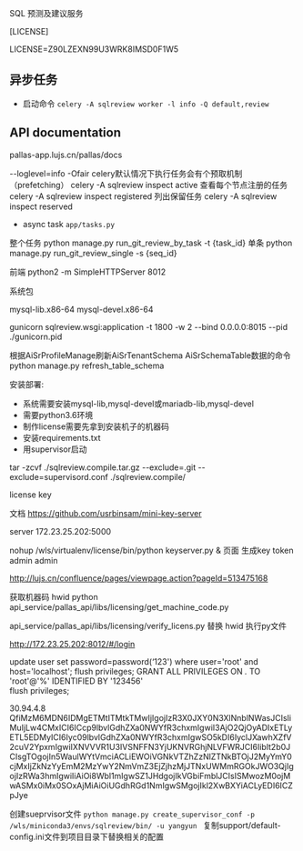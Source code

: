 SQL 预测及建议服务

[LICENSE]

LICENSE=Z90LZEXN99U3WRK8IMSD0F1W5

## 异步任务
- 启动命令 `celery -A sqlreview worker -l info -Q default,review`

## API documentation
pallas-app.lujs.cn/pallas/docs

--loglevel=info -Ofair celery默认情况下执行任务会有个预取机制（prefetching）
celery  -A sqlreview  inspect active
查看每个节点注册的任务
celery  -A sqlreview  inspect registered
列出保留任务
celery -A sqlreview inspect reserved

- async task  `app/tasks.py`

整个任务
python manage.py run_git_review_by_task -t {task_id}
单条
python manage.py run_git_review_single -s {seq_id}

前端
python2 -m SimpleHTTPServer 8012

系统包

mysql-lib.x86-64
mysql-devel.x86-64


gunicorn sqlreview.wsgi:application -t 1800 -w 2 --bind 0.0.0.0:8015 --pid ./gunicorn.pid


根据AiSrProfileManage刷新AiSrTenantSchema AiSrSchemaTable数据的命令
python manage.py refresh_table_schema


安装部署:
- 系统需要安装mysql-lib,mysql-devel或mariadb-lib,mysql-devel
- 需要python3.6环境
- 制作license需要先拿到安装机子的机器码
- 安装requirements.txt
- 用supervisor启动


tar -zcvf ./sqlreview.compile.tar.gz  --exclude=.git --exclude=supervisord.conf ./sqlreview.compile/



license key

文档 https://github.com/usrbinsam/mini-key-server

server
172.23.25.202:5000


nohup /wls/virtualenv/license/bin/python keyserver.py &
页面
生成key token
admin
admin

http://lujs.cn/confluence/pages/viewpage.action?pageId=513475168

获取机器码 hwid
python api_service/pallas_api/libs/licensing/get_machine_code.py

api_service/pallas_api/libs/licensing/verify_licens.py
替换 hwid 执行py文件



http://172.23.25.202:8012/#/login

update user set password=password(‘123') where user='root' and host='localhost'; 
flush privileges;
GRANT ALL PRIVILEGES ON *.* TO 'root'@'%' IDENTIFIED BY '123456'  
flush privileges;      


30.94.4.8
QfiMzM6MDN6IDMgETMtITMtkTMwIjIgojIzR3X0JXY0N3XlNnblNWasJCIsIiMuIjLw4CMxICI6ICcp9lbvlGdhZXa0NWYfR3chxmIgwiI3AjO2QjOyADIxETLyETL5EDMyICI6Iyc09lbvlGdhZXa0NWYfR3chxmIgwSO5kDI6IyclJXawhXZfV2cuV2YpxmIgwiIXNVVVR1U3IVSNFFN3YjUKNVRGhjNLVFWRJCI6Iiblt2b0JCIsgTOgojIn5WaulWYtVmciACLiEWOiVGNkVTZhZzNlZTNkBTOjJ2MyYmY0cjMxIjZkNzYyEmM2MzYwY2NmVmZ3EjZjhzMjJTNxUWMmRGOkJWO3QjIgojIzRWa3hmIgwiIiAiOi8Wbl1mIgwSZ1JHdgojIkVGbiFmblJCIsISMwozM0ojMwASMx0iMx0SOxAjMiAiOiUGdhRGd1NmIgwSMgojIkl2XwBXYiACLyEDI6ICZpJye



创建sueprvisor文件
`python manage.py create_supervisor_conf -p /wls/miniconda3/envs/sqlreview/bin/ -u yangyun
`
复制support/default-config.ini文件到项目目录下替换相关的配置







